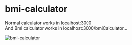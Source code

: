 # bmi-calculator
Normal calculator works in localhost:3000 <br>
And Bmi calculator works in localhost:3000/bmiCalculator...

![bmi-calculator](https://user-images.githubusercontent.com/67111661/190383314-b162f8b4-bc89-4283-9e1d-9270777c6ff5.png)

